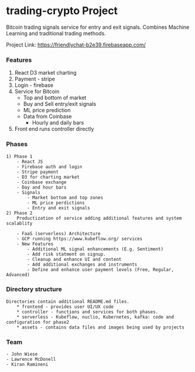 # trading-crypto Project
Bitcoin trading signals service for entry and exit signals. Combines Machine Learning and traditional trading methods.

Project Link: https://friendlychat-b2e39.firebaseapp.com/


### Features
1) React D3 market charting
2) Payment - stripe
3) Login - firebase
4) Service for Bitcoin
    * Top and bottom of market
    * Buy and Sell entry/exit signals
    * ML price prediction
    * Data from Coinbase
        * Hourly and daily bars
5) Front end runs controller directly

### Phases
    1) Phase 1
        - React JS
        - Firebase auth and login
        - Stripe payment
        - D3 for charting market
        - Coinbase exchange
        - Day and hour bars
        - Signals
            - Market bottom and top zones
            - ML price perdictions
            - Entry and exit signals
    2) Phase 2
        Productization of service adding additional features and system scalablity

        - FaaS (serverless) Architecture
        - GCP running https://www.kubeflow.org/ services
        - New Features
            - Additional ML signal enhancements (E.g. Sentiment)
            - Add risk statment on signup.
            - Cleanup and enhance UI and content
            - Add additional exchanges and instruments
            - Define and enhance user payment levels (Free, Regular, Advanced)


### Directory structure
    Directories contain additional README.md files.
        * frontend - provides user UI/UX code
        * controller - functions and services for both phases.
        * serverless - Kubeflow, nuclio, Kubernetes, kafka: code and configuration for phase2
        * assets - contains data files and images being used by projects

### Team
    - John Wiese
    - Lawrence McDonell
    - Kiran Ramineni

